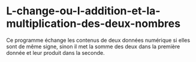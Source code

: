 # L-change-ou-l-addition-et-la-multiplication-des-deux-nombres
Ce programme échange les contenus de deux données numérique si elles sont de même signe, sinon il met la somme des deux dans la première donnée et leur produit dans la seconde.
